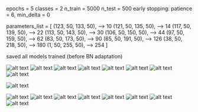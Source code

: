 epochs = 5
classes = 2
n_train = 5000
n_test = 500
early stopping: patience = 6, min_delta = 0

parameters_list = [ (123, 50, 133, 50), --> 10
                    (121, 50, 135, 50), --> 14
                    (117, 50, 139, 50), --> 22
                    (113, 50, 143, 50), --> 30
                    (106, 50, 150, 50), --> 44
                    (97,  50, 159, 50), --> 62
                    (83,  50, 173, 50), --> 90
                    (65,  50, 191, 50), --> 126
                    (38,  50, 218, 50), --> 180
                    (1,   50, 255, 50), --> 254
                            ]

saved all models trained (before BN adaptation)

 ![alt text](https://github.com/MarcoFurlan99/IoU_graph_3d/blob/master/graphs_2d/iteration0.png?raw=true)
 ![alt text](https://github.com/MarcoFurlan99/IoU_graph_3d/blob/master/graphs_2d/iteration1.png?raw=true)
 ![alt text](https://github.com/MarcoFurlan99/IoU_graph_3d/blob/master/graphs_2d/iteration2.png?raw=true)
 ![alt text](https://github.com/MarcoFurlan99/IoU_graph_3d/blob/master/graphs_2d/iteration3.png?raw=true)
 ![alt text](https://github.com/MarcoFurlan99/IoU_graph_3d/blob/master/graphs_2d/iteration4.png?raw=true)
 ![alt text](https://github.com/MarcoFurlan99/IoU_graph_3d/blob/master/graphs_2d/iteration5.png?raw=true)
 ![alt text](https://github.com/MarcoFurlan99/IoU_graph_3d/blob/master/graphs_2d/iteration6.png?raw=true)
 ![alt text](https://github.com/MarcoFurlan99/IoU_graph_3d/blob/master/graphs_2d/iteration7.png?raw=true)

 ![alt text](https://github.com/MarcoFurlan99/IoU_graph_3d/blob/master/graphs_2d/samples.png?raw=true)
 
  ![alt text](https://github.com/MarcoFurlan99/IoU_graph_3d/blob/master/graphs_2d/training_histories/training_history0.png?raw=true)
  ![alt text](https://github.com/MarcoFurlan99/IoU_graph_3d/blob/master/graphs_2d/training_histories/training_history1.png?raw=true)
  ![alt text](https://github.com/MarcoFurlan99/IoU_graph_3d/blob/master/graphs_2d/training_histories/training_history2.png?raw=true)
  ![alt text](https://github.com/MarcoFurlan99/IoU_graph_3d/blob/master/graphs_2d/training_histories/training_history3.png?raw=true)
  ![alt text](https://github.com/MarcoFurlan99/IoU_graph_3d/blob/master/graphs_2d/training_histories/training_history4.png?raw=true)
  ![alt text](https://github.com/MarcoFurlan99/IoU_graph_3d/blob/master/graphs_2d/training_histories/training_history5.png?raw=true)
  ![alt text](https://github.com/MarcoFurlan99/IoU_graph_3d/blob/master/graphs_2d/training_histories/training_history6.png?raw=true)
  ![alt text](https://github.com/MarcoFurlan99/IoU_graph_3d/blob/master/graphs_2d/training_histories/training_history7.png?raw=true)
